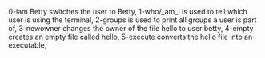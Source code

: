 0-iam Betty switches the user to Betty,
1-who/_am_i is used to tell which user is using the terminal,
2-groups is used to print all groups a user is part of,
3-newowner changes the owner of the file hello to user betty,
4-empty creates an empty file called hello,
5-execute converts the hello file into an executable,  
